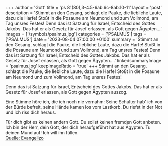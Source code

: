 +++
author = 'Gott'
title = 'ps 81(80),3-4.5-6ab.6c-8ab.10-11'
layout = 'post'
description = 'Stimmt an den Gesang, schlagt die Pauke, die liebliche Laute, dazu die Harfe! Stoßt in die Posaune am Neumond und zum Vollmond, am Tag unsres Festes!  Denn das ist Satzung für Israel, Entscheid des Gottes Jakobs. Das hat er als Gesetz für Josef erlassen, als Gott gegen Ägypten....'
images = ['/symbols/psalmus.jpg']
categories = ['PSALMUS']
tags = ['PSALMUS']
date = '2023-08-04 07:00:00 +0100'
summary = 'Stimmt an den Gesang, schlagt die Pauke, die liebliche Laute, dazu die Harfe! Stoßt in die Posaune am Neumond und zum Vollmond, am Tag unsres Festes!  Denn das ist Satzung für Israel, Entscheid des Gottes Jakobs. Das hat er als Gesetz für Josef erlassen, als Gott gegen Ägypten....'
linkedsummaryImage = 'psalmus.jpg'
keepImageRatio = 'true'
+++
Stimmt an den Gesang, schlagt die Pauke,
die liebliche Laute, dazu die Harfe!
Stoßt in die Posaune am Neumond
und zum Vollmond, am Tag unsres Festes!

Denn das ist Satzung für Israel,
Entscheid des Gottes Jakobs.
Das hat er als Gesetz für Josef erlassen,
als Gott gegen Ägypten auszog.<!--more-->

Eine Stimme höre ich, die ich noch nie vernahm:
Seine Schulter hab' ich von der Bürde befreit,
seine Hände kamen los vom Lastkorb.
Du riefst in der Not
und ich riss dich heraus.

Für dich gibt es keinen andern Gott.
Du sollst keinen fremden Gott anbeten.
Ich bin der Herr, dein Gott,
der dich heraufgeführt hat aus Ägypten.
Tu deinen Mund auf! Ich will ihn füllen.<br> [Quelle: Evangelizo](https://evangeliumtagfuertag.org/DE/gospel)